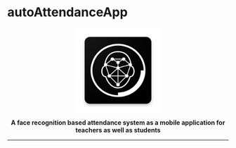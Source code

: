 # autoAttendanceApp

<p align='center'>
<img src='android/app/src/main/res/mipmap-xxxhdpi/ic_launcher.png' align='center'>
</p>

<p align='center'>
<b>A face recognition based attendance system as a mobile application for teachers as well as students</b> 
</p>

--------------------------------------------------------------------------------
